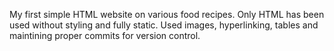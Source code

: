 My first simple HTML website on various food recipes. Only HTML has been used without styling and fully static. Used images, hyperlinking, tables and maintining proper commits for version control. 